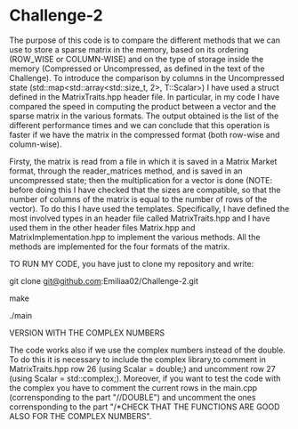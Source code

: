 # Challenge-2

The purpose of this code is to compare the different methods that we can use to store a sparse matrix in the memory, based on its ordering (ROW_WISE or COLUMN-WISE) and on the type of storage inside the memory (Compressed or Uncompressed, as defined in the text of the Challenge). To introduce the comparison by columns in the Uncompressed state (std::map<std::array<std::size_t, 2>, T::Scalar>) I have used a struct defined in the MatrixTraits.hpp header file. 
In particular, in my code I have compared the speed in computing the product between a vector and the sparse matrix in the various formats.
The output obtained is the list of the different performance times and we can conclude that this operation is faster if we have the matrix in the compressed format (both row-wise and column-wise).

Firsty, the matrix is read from a file in which it is saved in a Matrix Market format, through the reader_matrices method, and is saved in an uncompressed state; then the multiplication for a vector is done (NOTE: before doing this I have checked that the sizes are compatible, so that the number of columns of the matrix is equal to the number of rows of the vector).
To do this I have used the templates. Specifically, I have defined the most involved types in an header file called MatrixTraits.hpp and I have used them in the other header files Matrix.hpp and MatrixImplementation.hpp to implement the various methods. All the methods are implemented for the four formats of the matrix.


TO RUN MY CODE, you have just to clone my repository and write: 

git clone git@github.com:Emiliaa02/Challenge-2.git

make

./main


VERSION WITH THE COMPLEX NUMBERS

The code works also if we use the complex numbers instead of the double. To do this it is necessary to include the complex library,to comment in MatrixTraits.hpp row 26 (using Scalar = double;) and uncomment row 27 (using Scalar = std::complex<double>;).
Moreover, if you want to test the code with the complex you have to comment the current rows in the main.cpp (corrensponding to the part "//DOUBLE") and uncomment the ones corrensponding to the part "/*CHECK THAT THE FUNCTIONS ARE GOOD ALSO FOR THE COMPLEX NUMBERS".




